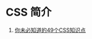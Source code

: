# CSS 简介

1. [你未必知道的49个CSS知识点](https://juejin.im/post/5d3eca78e51d4561cb5dde12?utm_source=gold_browser_extension)